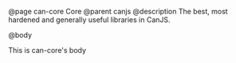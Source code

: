 @page can-core Core
@parent canjs
@description The best, most hardened and generally useful libraries in CanJS.

@body

This is can-core's body
